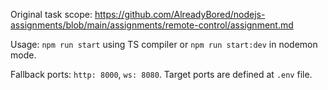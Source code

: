 Original task scope: https://github.com/AlreadyBored/nodejs-assignments/blob/main/assignments/remote-control/assignment.md

Usage: ``npm run start`` using TS compiler or ``npm run start:dev`` in nodemon mode.

Fallback ports: ``http: 8000``, ``ws: 8080``. Target ports are defined at ``.env`` file.